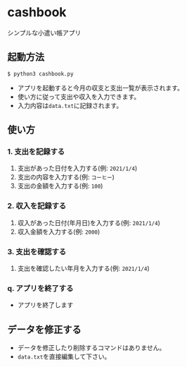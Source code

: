 # cashbook

シンプルな小遣い帳アプリ

## 起動方法

```
$ python3 cashbook.py
```

- アプリを起動すると今月の収支と支出一覧が表示されます。
- 使い方に従って支出や収入を入力できます。
- 入力内容は`data.txt`に記録されます。

## 使い方

### 1. 支出を記録する

1. 支出があった日付を入力する(例: `2021/1/4`)
2. 支出の内容を入力する(例: `コーヒー`)
3. 支出の金額を入力する(例: `100`)

### 2. 収入を記録する

1. 収入があった日付(年月日)を入力する(例: `2021/1/4`)
2. 収入金額を入力する(例: `2000`)

### 3. 支出を確認する

1. 支出を確認したい年月を入力する(例: `2021/1/4`)

### q. アプリを終了する

- アプリを終了します

## データを修正する

- データを修正したり削除するコマンドはありません。
- `data.txt`を直接編集して下さい。
